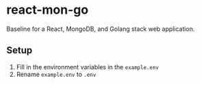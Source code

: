 # react-mon-go

Baseline for a React, MongoDB, and Golang stack web application.

## Setup

1. Fill in the environment variables in the `example.env`
2. Rename `example.env` to `.env`